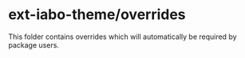 # ext-iabo-theme/overrides

This folder contains overrides which will automatically be required by package users.
